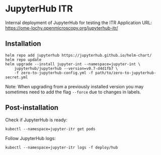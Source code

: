 # JupyterHub ITR

Internal deployment of JupyterHub for testing the ITR
Application URL: https://ome-lochy.openmicroscopy.org/jupyterhub-itr/


## Installation

    helm repo add jupyterhub https://jupyterhub.github.io/helm-chart/
    helm repo update
    helm upgrade --install jupyter-int --namespace=jupyter-int \
        jupyterhub/jupyterhub --version=v0.7-d4d1fb7 \
        -f zero-to-jupyterhub-config.yml -f path/to/zero-to-jupyterhub-secret.yml

Note: When upgrading from a previously installed version you may sometimes need to add the flag `--force` due to changes in labels.


## Post-installation

Check if JupyterHub is ready:

    kubectl --namespace=jupyter-itr get pods

Follow JupyterHub logs:

    kubectl --namespace=jupyter-itr logs -f deploy/hub
